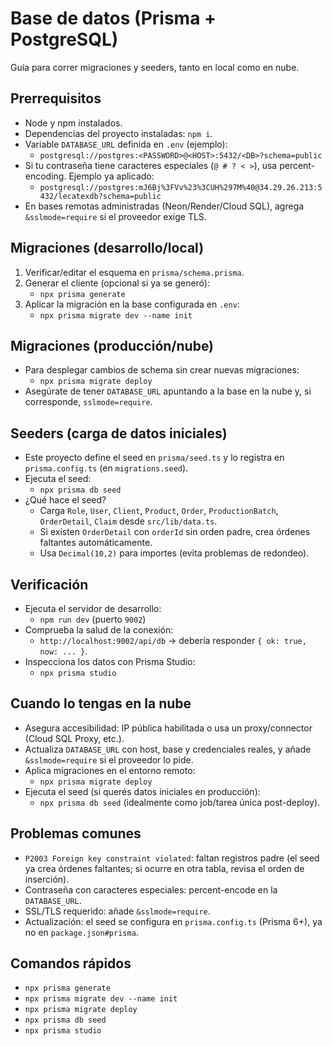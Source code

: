 # Base de datos (Prisma + PostgreSQL)

Guía para correr migraciones y seeders, tanto en local como en nube.

## Prerrequisitos
- Node y npm instalados.
- Dependencias del proyecto instaladas: `npm i`.
- Variable `DATABASE_URL` definida en `.env` (ejemplo):
  - `postgresql://postgres:<PASSWORD>@<HOST>:5432/<DB>?schema=public`
- Si tu contraseña tiene caracteres especiales (`@ # ? < >`), usa percent-encoding. Ejemplo ya aplicado:
  - `postgresql://postgres:mJ6Bj%3FVv%23%3CUH%297M%40@34.29.26.213:5432/lecatexdb?schema=public`
- En bases remotas administradas (Neon/Render/Cloud SQL), agrega `&sslmode=require` si el proveedor exige TLS.

## Migraciones (desarrollo/local)
1) Verificar/editar el esquema en `prisma/schema.prisma`.
2) Generar el cliente (opcional si ya se generó):
   - `npx prisma generate`
3) Aplicar la migración en la base configurada en `.env`:
   - `npx prisma migrate dev --name init`

## Migraciones (producción/nube)
- Para desplegar cambios de schema sin crear nuevas migraciones:
  - `npx prisma migrate deploy`
- Asegúrate de tener `DATABASE_URL` apuntando a la base en la nube y, si corresponde, `sslmode=require`.

## Seeders (carga de datos iniciales)
- Este proyecto define el seed en `prisma/seed.ts` y lo registra en `prisma.config.ts` (en `migrations.seed`).
- Ejecuta el seed:
  - `npx prisma db seed`
- ¿Qué hace el seed?
  - Carga `Role`, `User`, `Client`, `Product`, `Order`, `ProductionBatch`, `OrderDetail`, `Claim` desde `src/lib/data.ts`.
  - Si existen `OrderDetail` con `orderId` sin orden padre, crea órdenes faltantes automáticamente.
  - Usa `Decimal(10,2)` para importes (evita problemas de redondeo).

## Verificación
- Ejecuta el servidor de desarrollo:
  - `npm run dev` (puerto `9002`)
- Comprueba la salud de la conexión:
  - `http://localhost:9002/api/db` → debería responder `{ ok: true, now: ... }`.
- Inspecciona los datos con Prisma Studio:
  - `npx prisma studio`

## Cuando lo tengas en la nube
- Asegura accesibilidad: IP pública habilitada o usa un proxy/connector (Cloud SQL Proxy, etc.).
- Actualiza `DATABASE_URL` con host, base y credenciales reales, y añade `&sslmode=require` si el proveedor lo pide.
- Aplica migraciones en el entorno remoto:
  - `npx prisma migrate deploy`
- Ejecuta el seed (si querés datos iniciales en producción):
  - `npx prisma db seed` (idealmente como job/tarea única post-deploy).

## Problemas comunes
- `P2003 Foreign key constraint violated`: faltan registros padre (el seed ya crea órdenes faltantes; si ocurre en otra tabla, revisa el orden de inserción).
- Contraseña con caracteres especiales: percent-encode en la `DATABASE_URL`.
- SSL/TLS requerido: añade `&sslmode=require`.
- Actualización: el seed se configura en `prisma.config.ts` (Prisma 6+), ya no en `package.json#prisma`.

## Comandos rápidos
- `npx prisma generate`
- `npx prisma migrate dev --name init`
- `npx prisma migrate deploy`
- `npx prisma db seed`
- `npx prisma studio`
